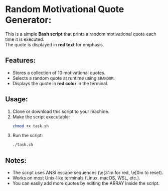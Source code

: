 # Random Motivational Quote Generator:
This is a simple **Bash script** that prints a random motivational quote each time it is executed.  
The quote is displayed in **red text** for emphasis.


## Features:
- Stores a collection of 10 motivational quotes.
- Selects a random quote at runtime using `$RANDOM`.
- Displays the quote in **red color** in the terminal.


## Usage:
1. Clone or download this script to your machine.
2. Make the script executable:
   ```bash
   chmod +x task.sh
4. Run the script:
   ```bash
   ./task.sh


## Notes:
- The script uses ANSI escape sequences (\e[31m for red, \e[0m to reset).
- Works on most Unix-like terminals (Linux, macOS, WSL, etc.).
- You can easily add more quotes by editing the ARRAY inside the script.
